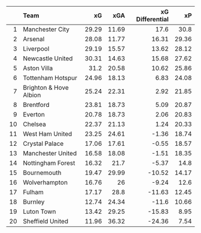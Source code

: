 |    | Team                   |    xG |   xGA |   xG Differential |    xP |
|---:|:-----------------------|------:|------:|------------------:|------:|
|  1 | Manchester City        | 29.29 | 11.69 |             17.6  | 30.8  |
|  2 | Arsenal                | 28.08 | 11.77 |             16.31 | 29.36 |
|  3 | Liverpool              | 29.19 | 15.57 |             13.62 | 28.12 |
|  4 | Newcastle United       | 30.31 | 14.63 |             15.68 | 27.62 |
|  5 | Aston Villa            | 31.2  | 20.58 |             10.62 | 25.86 |
|  6 | Tottenham Hotspur      | 24.96 | 18.13 |              6.83 | 24.08 |
|  7 | Brighton & Hove Albion | 25.24 | 22.31 |              2.92 | 21.85 |
|  8 | Brentford              | 23.81 | 18.73 |              5.09 | 20.87 |
|  9 | Everton                | 20.78 | 18.73 |              2.06 | 20.83 |
| 10 | Chelsea                | 22.37 | 21.13 |              1.24 | 20.33 |
| 11 | West Ham United        | 23.25 | 24.61 |             -1.36 | 18.74 |
| 12 | Crystal Palace         | 17.06 | 17.61 |             -0.55 | 18.57 |
| 13 | Manchester United      | 16.58 | 18.08 |             -1.51 | 18.35 |
| 14 | Nottingham Forest      | 16.32 | 21.7  |             -5.37 | 14.8  |
| 15 | Bournemouth            | 19.47 | 29.99 |            -10.52 | 14.17 |
| 16 | Wolverhampton          | 16.76 | 26    |             -9.24 | 12.6  |
| 17 | Fulham                 | 17.17 | 28.8  |            -11.63 | 12.45 |
| 18 | Burnley                | 12.74 | 24.34 |            -11.6  | 10.66 |
| 19 | Luton Town             | 13.42 | 29.25 |            -15.83 |  8.95 |
| 20 | Sheffield United       | 11.96 | 36.32 |            -24.36 |  7.54 |